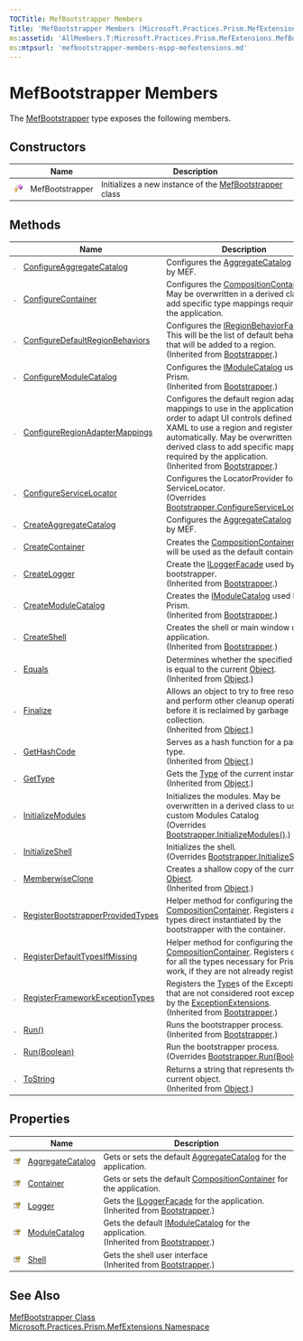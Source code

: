 ```yaml
---
TOCTitle: MefBootstrapper Members
Title: 'MefBootstrapper Members (Microsoft.Practices.Prism.MefExtensions)'
ms:assetid: 'AllMembers.T:Microsoft.Practices.Prism.MefExtensions.MefBootstrapper'
ms:mtpsurl: 'mefbootstrapper-members-mspp-mefextensions.md'
---
```


# MefBootstrapper Members

The [MefBootstrapper](/patterns-practices/reference/mefbootstrapper-class-mspp-mefextensions) type exposes the following members.

## Constructors

<table>
<thead>
<tr class="header">
<th> </th>
<th>Name</th>
<th>Description</th>
</tr>
</thead>
<tbody>
<tr class="odd">
<td><img src="/patterns-practices/reference/images/protmethod.gif" alt="Protected method"/></td>
<td>MefBootstrapper</td>
<td><div class="summary">
Initializes a new instance of the <a href="/patterns-practices/reference/mefbootstrapper-class-mspp-mefextensions" data-raw-source="[MefBootstrapper](/patterns-practices/reference/mefbootstrapper-class-mspp-mefextensions)">MefBootstrapper</a> class
</div></td>
</tr>
</tbody>
</table>

## Methods

<table>
<thead>
<tr class="header">
<th> </th>
<th>Name</th>
<th>Description</th>
</tr>
</thead>
<tbody>
<tr class="odd">
<td><img src="/patterns-practices/reference/images/protmethod.gif" alt="Protected method"/></td>
<td><a href="/patterns-practices/reference/mefbootstrapper-configureaggregatecatalog-method-mspp-mefextensions" data-raw-source="[ConfigureAggregateCatalog](/patterns-practices/reference/mefbootstrapper-configureaggregatecatalog-method-mspp-mefextensions)">ConfigureAggregateCatalog</a></td>
<td><div class="summary">
Configures the <a href="/patterns-practices/reference/mefbootstrapper-aggregatecatalog-property-mspp-mefextensions" data-raw-source="[AggregateCatalog](/patterns-practices/reference/mefbootstrapper-aggregatecatalog-property-mspp-mefextensions)">AggregateCatalog</a> used by MEF.
</div></td>
</tr>
<tr class="even">
<td><img src="/patterns-practices/reference/images/protmethod.gif" alt="Protected method"/></td>
<td><a href="/patterns-practices/reference/mefbootstrapper-configurecontainer-method-mspp-mefextensions" data-raw-source="[ConfigureContainer](/patterns-practices/reference/mefbootstrapper-configurecontainer-method-mspp-mefextensions)">ConfigureContainer</a></td>
<td><div class="summary">
Configures the <a href="http://msdn.microsoft.com/en-us/library/dd833553" data-raw-source="[CompositionContainer](http://msdn.microsoft.com/en-us/library/dd833553)">CompositionContainer</a>. May be overwritten in a derived class to add specific type mappings required by the application.
</div></td>
</tr>
<tr class="odd">
<td><img src="/patterns-practices/reference/images/protmethod.gif" alt="Protected method"/></td>
<td><a href="/patterns-practices/reference/bootstrapper-configuredefaultregionbehaviors-method-mspp" data-raw-source="[ConfigureDefaultRegionBehaviors](/patterns-practices/reference/bootstrapper-configuredefaultregionbehaviors-method-mspp)">ConfigureDefaultRegionBehaviors</a></td>
<td><div class="summary">
Configures the <a href="/patterns-practices/reference/iregionbehaviorfactory-interface-mspp-regions" data-raw-source="[IRegionBehaviorFactory](/patterns-practices/reference/iregionbehaviorfactory-interface-mspp-regions)">IRegionBehaviorFactory</a>. This will be the list of default behaviors that will be added to a region.
</div>
(Inherited from <a href="/patterns-practices/reference/bootstrapper-class-mspp" data-raw-source="[Bootstrapper](/patterns-practices/reference/bootstrapper-class-mspp)">Bootstrapper</a>.)</td>
</tr>
<tr class="even">
<td><img src="/patterns-practices/reference/images/protmethod.gif" alt="Protected method"/></td>
<td><a href="/patterns-practices/reference/bootstrapper-configuremodulecatalog-method-mspp" data-raw-source="[ConfigureModuleCatalog](/patterns-practices/reference/bootstrapper-configuremodulecatalog-method-mspp)">ConfigureModuleCatalog</a></td>
<td><div class="summary">
Configures the <a href="/patterns-practices/reference/imodulecatalog-addmodule-method-mspp-modularity" data-raw-source="[IModuleCatalog](/patterns-practices/reference/imodulecatalog-addmodule-method-mspp-modularity)">IModuleCatalog</a> used by Prism.
</div>
(Inherited from <a href="/patterns-practices/reference/bootstrapper-class-mspp" data-raw-source="[Bootstrapper](/patterns-practices/reference/bootstrapper-class-mspp)">Bootstrapper</a>.)</td>
</tr>
<tr class="odd">
<td><img src="/patterns-practices/reference/images/protmethod.gif" alt="Protected method"/></td>
<td><a href="/patterns-practices/reference/bootstrapper-configureregionadaptermappings-method-mspp" data-raw-source="[ConfigureRegionAdapterMappings](/patterns-practices/reference/bootstrapper-configureregionadaptermappings-method-mspp)">ConfigureRegionAdapterMappings</a></td>
<td><div class="summary">
Configures the default region adapter mappings to use in the application, in order to adapt UI controls defined in XAML to use a region and register it automatically. May be overwritten in a derived class to add specific mappings required by the application.
</div>
(Inherited from <a href="/patterns-practices/reference/bootstrapper-class-mspp" data-raw-source="[Bootstrapper](/patterns-practices/reference/bootstrapper-class-mspp)">Bootstrapper</a>.)</td>
</tr>
<tr class="even">
<td><img src="/patterns-practices/reference/images/protmethod.gif" alt="Protected method"/></td>
<td><a href="/patterns-practices/reference/mefbootstrapper-configureservicelocator-method-mspp-mefextensions" data-raw-source="[ConfigureServiceLocator](/patterns-practices/reference/mefbootstrapper-configureservicelocator-method-mspp-mefextensions)">ConfigureServiceLocator</a></td>
<td><div class="summary">
Configures the LocatorProvider for the ServiceLocator.
</div>
(Overrides <a href="/patterns-practices/reference/bootstrapper-configureservicelocator-method-mspp" data-raw-source="[Bootstrapper.ConfigureServiceLocator()](/patterns-practices/reference/bootstrapper-configureservicelocator-method-mspp)">Bootstrapper.ConfigureServiceLocator()</a>.)</td>
</tr>
<tr class="odd">
<td><img src="/patterns-practices/reference/images/protmethod.gif" alt="Protected method"/></td>
<td><a href="/patterns-practices/reference/mefbootstrapper-createaggregatecatalog-method-mspp-mefextensions" data-raw-source="[CreateAggregateCatalog](/patterns-practices/reference/mefbootstrapper-createaggregatecatalog-method-mspp-mefextensions)">CreateAggregateCatalog</a></td>
<td><div class="summary">
Configures the <a href="/patterns-practices/reference/mefbootstrapper-aggregatecatalog-property-mspp-mefextensions" data-raw-source="[AggregateCatalog](/patterns-practices/reference/mefbootstrapper-aggregatecatalog-property-mspp-mefextensions)">AggregateCatalog</a> used by MEF.
</div></td>
</tr>
<tr class="even">
<td><img src="/patterns-practices/reference/images/protmethod.gif" alt="Protected method"/></td>
<td><a href="/patterns-practices/reference/mefbootstrapper-createcontainer-method-mspp-mefextensions" data-raw-source="[CreateContainer](/patterns-practices/reference/mefbootstrapper-createcontainer-method-mspp-mefextensions)">CreateContainer</a></td>
<td><div class="summary">
Creates the <a href="http://msdn.microsoft.com/en-us/library/dd833553" data-raw-source="[CompositionContainer](http://msdn.microsoft.com/en-us/library/dd833553)">CompositionContainer</a> that will be used as the default container.
</div></td>
</tr>
<tr class="odd">
<td><img src="/patterns-practices/reference/images/protmethod.gif" alt="Protected method"/></td>
<td><a href="/patterns-practices/reference/bootstrapper-createlogger-method-mspp" data-raw-source="[CreateLogger](/patterns-practices/reference/bootstrapper-createlogger-method-mspp)">CreateLogger</a></td>
<td><div class="summary">
Create the <a href="/patterns-practices/reference/iloggerfacade-members-mspp-logging" data-raw-source="[ILoggerFacade](/patterns-practices/reference/iloggerfacade-members-mspp-logging)">ILoggerFacade</a> used by the bootstrapper.
</div>
(Inherited from <a href="/patterns-practices/reference/bootstrapper-class-mspp" data-raw-source="[Bootstrapper](/patterns-practices/reference/bootstrapper-class-mspp)">Bootstrapper</a>.)</td>
</tr>
<tr class="even">
<td><img src="/patterns-practices/reference/images/protmethod.gif" alt="Protected method"/></td>
<td><a href="/patterns-practices/reference/bootstrapper-createmodulecatalog-method-mspp" data-raw-source="[CreateModuleCatalog](/patterns-practices/reference/bootstrapper-createmodulecatalog-method-mspp)">CreateModuleCatalog</a></td>
<td><div class="summary">
Creates the <a href="/patterns-practices/reference/imodulecatalog-members-mspp-modularity" data-raw-source="[IModuleCatalog](/patterns-practices/reference/imodulecatalog-members-mspp-modularity)">IModuleCatalog</a> used by Prism.
</div>
(Inherited from <a href="/patterns-practices/reference/bootstrapper-class-mspp" data-raw-source="[Bootstrapper](/patterns-practices/reference/bootstrapper-class-mspp)">Bootstrapper</a>.)</td>
</tr>
<tr class="odd">
<td><img src="/patterns-practices/reference/images/protmethod.gif" alt="Protected method"/></td>
<td><a href="/patterns-practices/reference/bootstrapper-createshell-method-mspp" data-raw-source="[CreateShell](/patterns-practices/reference/bootstrapper-createshell-method-mspp)">CreateShell</a></td>
<td><div class="summary">
Creates the shell or main window of the application.
</div>
(Inherited from <a href="/patterns-practices/reference/bootstrapper-class-mspp" data-raw-source="[Bootstrapper](/patterns-practices/reference/bootstrapper-class-mspp)">Bootstrapper</a>.)</td>
</tr>
<tr class="even">
<td><img src="/patterns-practices/reference/images/public-method.gif" alt="Public method"/></td>
<td><a href="http://msdn.microsoft.com/en-us/library/bsc2ak47" data-raw-source="[Equals](http://msdn.microsoft.com/en-us/library/bsc2ak47)">Equals</a></td>
<td><div class="summary">
Determines whether the specified <a href="http://msdn.microsoft.com/en-us/library/e5kfa45b" data-raw-source="[Object](http://msdn.microsoft.com/en-us/library/e5kfa45b)">Object</a> is equal to the current <a href="http://msdn.microsoft.com/en-us/library/e5kfa45b" data-raw-source="[Object](http://msdn.microsoft.com/en-us/library/e5kfa45b)">Object</a>.
</div>
(Inherited from <a href="http://msdn.microsoft.com/en-us/library/e5kfa45b" data-raw-source="[Object](http://msdn.microsoft.com/en-us/library/e5kfa45b)">Object</a>.)</td>
</tr>
<tr class="odd">
<td><img src="/patterns-practices/reference/images/protmethod.gif" alt="Protected method"/></td>
<td><a href="http://msdn.microsoft.com/en-us/library/4k87zsw7" data-raw-source="[Finalize](http://msdn.microsoft.com/en-us/library/4k87zsw7)">Finalize</a></td>
<td><div class="summary">
Allows an object to try to free resources and perform other cleanup operations before it is reclaimed by garbage collection.
</div>
(Inherited from <a href="http://msdn.microsoft.com/en-us/library/e5kfa45b" data-raw-source="[Object](http://msdn.microsoft.com/en-us/library/e5kfa45b)">Object</a>.)</td>
</tr>
<tr class="even">
<td><img src="/patterns-practices/reference/images/public-method.gif" alt="Public method"/></td>
<td><a href="http://msdn.microsoft.com/en-us/library/zdee4b3y" data-raw-source="[GetHashCode](http://msdn.microsoft.com/en-us/library/zdee4b3y)">GetHashCode</a></td>
<td><div class="summary">
Serves as a hash function for a particular type.
</div>
(Inherited from <a href="http://msdn.microsoft.com/en-us/library/e5kfa45b" data-raw-source="[Object](http://msdn.microsoft.com/en-us/library/e5kfa45b)">Object</a>.)</td>
</tr>
<tr class="odd">
<td><img src="/patterns-practices/reference/images/public-method.gif" alt="Public method"/></td>
<td><a href="http://msdn.microsoft.com/en-us/library/dfwy45w9" data-raw-source="[GetType](http://msdn.microsoft.com/en-us/library/dfwy45w9)">GetType</a></td>
<td><div class="summary">
Gets the <a href="http://msdn.microsoft.com/en-us/library/42892f65" data-raw-source="[Type](http://msdn.microsoft.com/en-us/library/42892f65)">Type</a> of the current instance.
</div>
(Inherited from <a href="http://msdn.microsoft.com/en-us/library/e5kfa45b" data-raw-source="[Object](http://msdn.microsoft.com/en-us/library/e5kfa45b)">Object</a>.)</td>
</tr>
<tr class="even">
<td><img src="/patterns-practices/reference/images/protmethod.gif" alt="Protected method"/></td>
<td><a href="/patterns-practices/reference/mefbootstrapper-initializemodules-method-mspp-mefextensions" data-raw-source="[InitializeModules](/patterns-practices/reference/mefbootstrapper-initializemodules-method-mspp-mefextensions)">InitializeModules</a></td>
<td><div class="summary">
Initializes the modules. May be overwritten in a derived class to use a custom Modules Catalog
</div>
(Overrides <a href="/patterns-practices/reference/bootstrapper-initializemodules-method-mspp" data-raw-source="[Bootstrapper.InitializeModules()](/patterns-practices/reference/bootstrapper-initializemodules-method-mspp)">Bootstrapper.InitializeModules()</a>.)</td>
</tr>
<tr class="odd">
<td><img src="/patterns-practices/reference/images/protmethod.gif" alt="Protected method"/></td>
<td><a href="/patterns-practices/reference/mefbootstrapper-initializeshell-method-mspp-mefextensions" data-raw-source="[InitializeShell](/patterns-practices/reference/mefbootstrapper-initializeshell-method-mspp-mefextensions)">InitializeShell</a></td>
<td><div class="summary">
Initializes the shell.
</div>
(Overrides <a href="/patterns-practices/reference/bootstrapper-initializemodules-method-mspp" data-raw-source="[Bootstrapper.InitializeShell()](/patterns-practices/reference/bootstrapper-initializemodules-method-mspp)">Bootstrapper.InitializeShell()</a>.)</td>
</tr>
<tr class="even">
<td><img src="/patterns-practices/reference/images/protmethod.gif" alt="Protected method"/></td>
<td><a href="http://msdn.microsoft.com/en-us/library/57ctke0a" data-raw-source="[MemberwiseClone](http://msdn.microsoft.com/en-us/library/57ctke0a)">MemberwiseClone</a></td>
<td><div class="summary">
Creates a shallow copy of the current <a href="http://msdn.microsoft.com/en-us/library/e5kfa45b" data-raw-source="[Object](http://msdn.microsoft.com/en-us/library/e5kfa45b)">Object</a>.
</div>
(Inherited from <a href="http://msdn.microsoft.com/en-us/library/e5kfa45b" data-raw-source="[Object](http://msdn.microsoft.com/en-us/library/e5kfa45b)">Object</a>.)</td>
</tr>
<tr class="odd">
<td><img src="/patterns-practices/reference/images/protmethod.gif" alt="Protected method"/></td>
<td><a href="/patterns-practices/reference/mefbootstrapper-registerbootstrapperprovidedtypes-method-mspp-mefextensions" data-raw-source="[RegisterBootstrapperProvidedTypes](/patterns-practices/reference/mefbootstrapper-registerbootstrapperprovidedtypes-method-mspp-mefextensions)">RegisterBootstrapperProvidedTypes</a></td>
<td><div class="summary">
Helper method for configuring the <a href="http://msdn.microsoft.com/en-us/library/dd833553" data-raw-source="[CompositionContainer](http://msdn.microsoft.com/en-us/library/dd833553)">CompositionContainer</a>. Registers all the types direct instantiated by the bootstrapper with the container.
</div></td>
</tr>
<tr class="even">
<td><img src="/patterns-practices/reference/images/public-method.gif" alt="Public method"/></td>
<td><a href="/patterns-practices/reference/mefbootstrapper-registerdefaulttypesifmissing-method-mspp-mefextensions" data-raw-source="[RegisterDefaultTypesIfMissing](/patterns-practices/reference/mefbootstrapper-registerdefaulttypesifmissing-method-mspp-mefextensions)">RegisterDefaultTypesIfMissing</a></td>
<td><div class="summary">
Helper method for configuring the <a href="http://msdn.microsoft.com/en-us/library/dd833553" data-raw-source="[CompositionContainer](http://msdn.microsoft.com/en-us/library/dd833553)">CompositionContainer</a>. Registers defaults for all the types necessary for Prism to work, if they are not already registered.
</div></td>
</tr>
<tr class="odd">
<td><img src="/patterns-practices/reference/images/protmethod.gif" alt="Protected method"/></td>
<td><a href="/patterns-practices/reference/bootstrapper-registerframeworkexceptiontypes-method-mspp" data-raw-source="[RegisterFrameworkExceptionTypes](/patterns-practices/reference/bootstrapper-registerframeworkexceptiontypes-method-mspp)">RegisterFrameworkExceptionTypes</a></td>
<td><div class="summary">
Registers the <a href="http://msdn.microsoft.com/en-us/library/42892f65" data-raw-source="[Type](http://msdn.microsoft.com/en-us/library/42892f65)">Type</a>s of the Exceptions that are not considered root exceptions by the <a href="/patterns-practices/reference/exceptionextensions" data-raw-source="[ExceptionExtensions](/patterns-practices/reference/exceptionextensions)">ExceptionExtensions</a>.
</div>
(Inherited from <a href="/patterns-practices/reference/bootstrapper-class-mspp" data-raw-source="[Bootstrapper](/patterns-practices/reference/bootstrapper-class-mspp)">Bootstrapper</a>.)</td>
</tr>
<tr class="even">
<td><img src="/patterns-practices/reference/images/public-method.gif" alt="Public method"/></td>
<td><a href="/patterns-practices/reference/run-mthd" data-raw-source="[Run()](/patterns-practices/reference/run-mthd)">Run()</a></td>
<td><div class="summary">
Runs the bootstrapper process.
</div>
(Inherited from <a href="/patterns-practices/reference/bootstrapper-class-mspp" data-raw-source="[Bootstrapper](/patterns-practices/reference/bootstrapper-class-mspp)">Bootstrapper</a>.)</td>
</tr>
<tr class="odd">
<td><img src="/patterns-practices/reference/images/public-method.gif" alt="Public method"/></td>
<td><a href="/patterns-practices/reference/mefbootstrapper-run-method-boolean-mspp-mefextensions" data-raw-source="[Run(Boolean)](/patterns-practices/reference/mefbootstrapper-run-method-boolean-mspp-mefextensions)">Run(Boolean)</a></td>
<td><div class="summary">
Run the bootstrapper process.
</div>
(Overrides <a href="/patterns-practices/reference/bootstrapper-run-method-boolean-mspp" data-raw-source="[Bootstrapper.Run(Boolean)](/patterns-practices/reference/bootstrapper-run-method-boolean-mspp)">Bootstrapper.Run(Boolean)</a>.)</td>
</tr>
<tr class="even">
<td><img src="/patterns-practices/reference/images/public-method.gif" alt="Public method"/></td>
<td><a href="http://msdn.microsoft.com/en-us/library/7bxwbwt2" data-raw-source="[ToString](http://msdn.microsoft.com/en-us/library/7bxwbwt2)">ToString</a></td>
<td><div class="summary">
Returns a string that represents the current object.
</div>
(Inherited from <a href="http://msdn.microsoft.com/en-us/library/e5kfa45b" data-raw-source="[Object](http://msdn.microsoft.com/en-us/library/e5kfa45b)">Object</a>.)</td>
</tr>
</tbody>
</table>

## Properties

<table>
<thead>
<tr class="header">
<th> </th>
<th>Name</th>
<th>Description</th>
</tr>
</thead>
<tbody>
<tr class="odd">
<td><img src="/patterns-practices/reference/images/protproperty.gif" alt="Protected property"/></td>
<td><a href="/patterns-practices/reference/mefbootstrapper-aggregatecatalog-property-mspp-mefextensions" data-raw-source="[AggregateCatalog](/patterns-practices/reference/mefbootstrapper-aggregatecatalog-property-mspp-mefextensions)">AggregateCatalog</a></td>
<td><div class="summary">
Gets or sets the default <a href="/patterns-practices/reference/mefbootstrapper-aggregatecatalog-property-mspp-mefextensions" data-raw-source="[AggregateCatalog](/patterns-practices/reference/mefbootstrapper-aggregatecatalog-property-mspp-mefextensions)">AggregateCatalog</a> for the application.
</div></td>
</tr>
<tr class="even">
<td><img src="/patterns-practices/reference/images/protproperty.gif" alt="Protected property"/></td>
<td><a href="/patterns-practices/reference/mefbootstrapper-container-property-mspp-mefextensions" data-raw-source="[Container](/patterns-practices/reference/mefbootstrapper-container-property-mspp-mefextensions)">Container</a></td>
<td><div class="summary">
Gets or sets the default <a href="http://msdn.microsoft.com/en-us/library/dd833553" data-raw-source="[CompositionContainer](http://msdn.microsoft.com/en-us/library/dd833553)">CompositionContainer</a> for the application.
</div></td>
</tr>
<tr class="odd">
<td><img src="/patterns-practices/reference/images/protproperty.gif" alt="Protected property"/></td>
<td><a href="/patterns-practices/reference/bootstrapper-logger-property-mspp" data-raw-source="[Logger](/patterns-practices/reference/bootstrapper-logger-property-mspp)">Logger</a></td>
<td><div class="summary">
Gets the <a href="/patterns-practices/reference/iloggerfacade-interface-mspp-logging" data-raw-source="[ILoggerFacade](/patterns-practices/reference/iloggerfacade-interface-mspp-logging)">ILoggerFacade</a> for the application.
</div>
(Inherited from <a href="/patterns-practices/reference/bootstrapper-class-mspp" data-raw-source="[Bootstrapper](/patterns-practices/reference/bootstrapper-class-mspp)">Bootstrapper</a>.)</td>
</tr>
<tr class="even">
<td><img src="/patterns-practices/reference/images/protproperty.gif" alt="Protected property"/></td>
<td><a href="/patterns-practices/reference/bootstrapper-modulecatalog-property-mspp" data-raw-source="[ModuleCatalog](/patterns-practices/reference/bootstrapper-modulecatalog-property-mspp)">ModuleCatalog</a></td>
<td><div class="summary">
Gets the default <a href="/patterns-practices/reference/imodulecatalog-interface-mspp-modularity" data-raw-source="[IModuleCatalog](/patterns-practices/reference/imodulecatalog-interface-mspp-modularity)">IModuleCatalog</a> for the application.
</div>
(Inherited from <a href="/patterns-practices/reference/bootstrapper-class-mspp" data-raw-source="[Bootstrapper](/patterns-practices/reference/bootstrapper-class-mspp)">Bootstrapper</a>.)</td>
</tr>
<tr class="odd">
<td><img src="/patterns-practices/reference/images/protproperty.gif" alt="Protected property"/></td>
<td><a href="/patterns-practices/reference/bootstrapper-shell-property-mspp" data-raw-source="[Shell](/patterns-practices/reference/bootstrapper-shell-property-mspp)">Shell</a></td>
<td><div class="summary">
Gets the shell user interface
</div>
(Inherited from <a href="/patterns-practices/reference/bootstrapper-class-mspp" data-raw-source="[Bootstrapper](/patterns-practices/reference/bootstrapper-class-mspp)">Bootstrapper</a>.)</td>
</tr>
</tbody>
</table>

## See Also

[MefBootstrapper Class](/patterns-practices/reference/mefbootstrapper-class-mspp-mefextensions)  
[Microsoft.Practices.Prism.MefExtensions Namespace](/patterns-practices/reference/mspp-mefextensions-namespace)  
